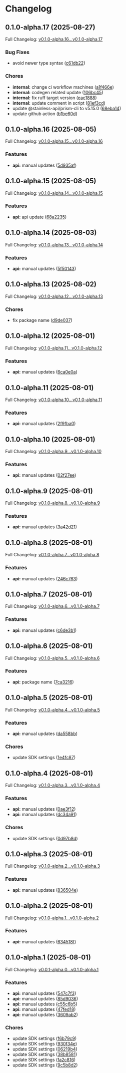 # Changelog

## 0.1.0-alpha.17 (2025-08-27)

Full Changelog: [v0.1.0-alpha.16...v0.1.0-alpha.17](https://github.com/Orin-Labs/entities-python/compare/v0.1.0-alpha.16...v0.1.0-alpha.17)

### Bug Fixes

* avoid newer type syntax ([c61db22](https://github.com/Orin-Labs/entities-python/commit/c61db22eec872f3248513de2ca331fd407d1492e))


### Chores

* **internal:** change ci workflow machines ([a1f466e](https://github.com/Orin-Labs/entities-python/commit/a1f466e3307a4a24df7f1fe8ef886cdf63a04b1e))
* **internal:** codegen related update ([106bc45](https://github.com/Orin-Labs/entities-python/commit/106bc45b7eb5252212cf4a00cf6c03d1db7108cd))
* **internal:** fix ruff target version ([eac1888](https://github.com/Orin-Labs/entities-python/commit/eac18887cf36644f507563175537f93e44e39201))
* **internal:** update comment in script ([81ef3cd](https://github.com/Orin-Labs/entities-python/commit/81ef3cda0db813d6765a26bf601004717ab306af))
* update @stainless-api/prism-cli to v5.15.0 ([68eba14](https://github.com/Orin-Labs/entities-python/commit/68eba14a473495ea01fabaad8fbac870943df008))
* update github action ([b1be60d](https://github.com/Orin-Labs/entities-python/commit/b1be60d6f69d196de764b6b3fb8b1a9213c06e99))

## 0.1.0-alpha.16 (2025-08-05)

Full Changelog: [v0.1.0-alpha.15...v0.1.0-alpha.16](https://github.com/Orin-Labs/entities-python/compare/v0.1.0-alpha.15...v0.1.0-alpha.16)

### Features

* **api:** manual updates ([5d935af](https://github.com/Orin-Labs/entities-python/commit/5d935af53b2f83b36653c2114c7db2d4229d009c))

## 0.1.0-alpha.15 (2025-08-05)

Full Changelog: [v0.1.0-alpha.14...v0.1.0-alpha.15](https://github.com/Orin-Labs/entities-python/compare/v0.1.0-alpha.14...v0.1.0-alpha.15)

### Features

* **api:** api update ([68a2235](https://github.com/Orin-Labs/entities-python/commit/68a223546100d2d4b879e5d3451eb03fbef742ad))

## 0.1.0-alpha.14 (2025-08-03)

Full Changelog: [v0.1.0-alpha.13...v0.1.0-alpha.14](https://github.com/Orin-Labs/entities-python/compare/v0.1.0-alpha.13...v0.1.0-alpha.14)

### Features

* **api:** manual updates ([5f50143](https://github.com/Orin-Labs/entities-python/commit/5f5014314ab4a6a1ca8a9c5d1e011ddf41cf0fd0))

## 0.1.0-alpha.13 (2025-08-02)

Full Changelog: [v0.1.0-alpha.12...v0.1.0-alpha.13](https://github.com/Orin-Labs/entities-python/compare/v0.1.0-alpha.12...v0.1.0-alpha.13)

### Chores

* fix package name ([d9de037](https://github.com/Orin-Labs/entities-python/commit/d9de037f1001854ec069211b3fe762307d3ccf9a))

## 0.1.0-alpha.12 (2025-08-01)

Full Changelog: [v0.1.0-alpha.11...v0.1.0-alpha.12](https://github.com/Orin-Labs/entities-python/compare/v0.1.0-alpha.11...v0.1.0-alpha.12)

### Features

* **api:** manual updates ([6ca0e0a](https://github.com/Orin-Labs/entities-python/commit/6ca0e0af7ed7b0c0c3f050fb69fe9f3ec3986c8b))

## 0.1.0-alpha.11 (2025-08-01)

Full Changelog: [v0.1.0-alpha.10...v0.1.0-alpha.11](https://github.com/Orin-Labs/entities-python/compare/v0.1.0-alpha.10...v0.1.0-alpha.11)

### Features

* **api:** manual updates ([2f9fba0](https://github.com/Orin-Labs/entities-python/commit/2f9fba054ba689c51cad9c6cd8f0f7c6e7ad47f8))

## 0.1.0-alpha.10 (2025-08-01)

Full Changelog: [v0.1.0-alpha.9...v0.1.0-alpha.10](https://github.com/Orin-Labs/entities-python/compare/v0.1.0-alpha.9...v0.1.0-alpha.10)

### Features

* **api:** manual updates ([02f27ee](https://github.com/Orin-Labs/entities-python/commit/02f27ee71424f31e16d98d9b7ec7799b4a24ac81))

## 0.1.0-alpha.9 (2025-08-01)

Full Changelog: [v0.1.0-alpha.8...v0.1.0-alpha.9](https://github.com/Orin-Labs/entities-python/compare/v0.1.0-alpha.8...v0.1.0-alpha.9)

### Features

* **api:** manual updates ([3a42d21](https://github.com/Orin-Labs/entities-python/commit/3a42d213ffa8d4ac9e0c91ae9ae4812cc2b8c8d9))

## 0.1.0-alpha.8 (2025-08-01)

Full Changelog: [v0.1.0-alpha.7...v0.1.0-alpha.8](https://github.com/Orin-Labs/entities-python/compare/v0.1.0-alpha.7...v0.1.0-alpha.8)

### Features

* **api:** manual updates ([246c763](https://github.com/Orin-Labs/entities-python/commit/246c763b5a8c926061145469ca4209f9a15cb383))

## 0.1.0-alpha.7 (2025-08-01)

Full Changelog: [v0.1.0-alpha.6...v0.1.0-alpha.7](https://github.com/Orin-Labs/entities-python/compare/v0.1.0-alpha.6...v0.1.0-alpha.7)

### Features

* **api:** manual updates ([c6de3b1](https://github.com/Orin-Labs/entities-python/commit/c6de3b14ae886f18447f6c8b25f42f86e43f5370))

## 0.1.0-alpha.6 (2025-08-01)

Full Changelog: [v0.1.0-alpha.5...v0.1.0-alpha.6](https://github.com/Orin-Labs/entities-python/compare/v0.1.0-alpha.5...v0.1.0-alpha.6)

### Features

* **api:** package name ([7ca3216](https://github.com/Orin-Labs/entities-python/commit/7ca3216f6305c1c79a1944ac6a6c2f2d9f72597c))

## 0.1.0-alpha.5 (2025-08-01)

Full Changelog: [v0.1.0-alpha.4...v0.1.0-alpha.5](https://github.com/Orin-Labs/entities-python/compare/v0.1.0-alpha.4...v0.1.0-alpha.5)

### Features

* **api:** manual updates ([da558bb](https://github.com/Orin-Labs/entities-python/commit/da558bb309455bd31042434b7b05a568b205c0eb))


### Chores

* update SDK settings ([1e4fc87](https://github.com/Orin-Labs/entities-python/commit/1e4fc876212389b86bddf98a0795b4f18b51aed0))

## 0.1.0-alpha.4 (2025-08-01)

Full Changelog: [v0.1.0-alpha.3...v0.1.0-alpha.4](https://github.com/Orin-Labs/entities-python/compare/v0.1.0-alpha.3...v0.1.0-alpha.4)

### Features

* **api:** manual updates ([0ae3f12](https://github.com/Orin-Labs/entities-python/commit/0ae3f1245803e45503c85c1ddd9c0045ce5859fd))
* **api:** manual updates ([dc34a91](https://github.com/Orin-Labs/entities-python/commit/dc34a91e3ed64e506f5474a946fe1ac913d9e5c9))


### Chores

* update SDK settings ([0d97b8d](https://github.com/Orin-Labs/entities-python/commit/0d97b8d1ef0cffa12026e23fe7a5596ffc38e1d3))

## 0.1.0-alpha.3 (2025-08-01)

Full Changelog: [v0.1.0-alpha.2...v0.1.0-alpha.3](https://github.com/Orin-Labs/entities-python/compare/v0.1.0-alpha.2...v0.1.0-alpha.3)

### Features

* **api:** manual updates ([836504e](https://github.com/Orin-Labs/entities-python/commit/836504ec55d9ac415f1a3b98e41d5b73d48afb79))

## 0.1.0-alpha.2 (2025-08-01)

Full Changelog: [v0.1.0-alpha.1...v0.1.0-alpha.2](https://github.com/Orin-Labs/entities-python/compare/v0.1.0-alpha.1...v0.1.0-alpha.2)

### Features

* **api:** manual updates ([634518f](https://github.com/Orin-Labs/entities-python/commit/634518f0c725db21dcb9d1121fb7fea5cda12298))

## 0.1.0-alpha.1 (2025-08-01)

Full Changelog: [v0.0.1-alpha.0...v0.1.0-alpha.1](https://github.com/Orin-Labs/entities-python/compare/v0.0.1-alpha.0...v0.1.0-alpha.1)

### Features

* **api:** manual updates ([547c7f3](https://github.com/Orin-Labs/entities-python/commit/547c7f398b5b4e62190c0105d2c8f8b7c87675d1))
* **api:** manual updates ([85d9036](https://github.com/Orin-Labs/entities-python/commit/85d9036a75b6fbd1be49d239894c06e233eb6b5b))
* **api:** manual updates ([c55c6b5](https://github.com/Orin-Labs/entities-python/commit/c55c6b5b53f41c8bfcee08c481eddc3d084a4ffe))
* **api:** manual updates ([47fed18](https://github.com/Orin-Labs/entities-python/commit/47fed1879a41c087db9f0ff6a95bd59762b6fb05))
* **api:** manual updates ([3609ab2](https://github.com/Orin-Labs/entities-python/commit/3609ab20c1874c7ff82e034097a81271684c0c4a))


### Chores

* update SDK settings ([f6b79c9](https://github.com/Orin-Labs/entities-python/commit/f6b79c9b55d233ba21594966d608a66a16631d64))
* update SDK settings ([930f34e](https://github.com/Orin-Labs/entities-python/commit/930f34e4c407727c0b2e3bf7f66725332c1f892d))
* update SDK settings ([06219b4](https://github.com/Orin-Labs/entities-python/commit/06219b47650d6187ff420a5b37ec1729f7c4cde2))
* update SDK settings ([38b8581](https://github.com/Orin-Labs/entities-python/commit/38b858183ccfcceacb83ddd58d3e90eb84f8ab8c))
* update SDK settings ([fa2c816](https://github.com/Orin-Labs/entities-python/commit/fa2c8161e53d50fe94d7dd1eb0fd9b5cd946f328))
* update SDK settings ([9c5b8d2](https://github.com/Orin-Labs/entities-python/commit/9c5b8d26f3dea4625e6ef66d496edcd6d4c48751))
